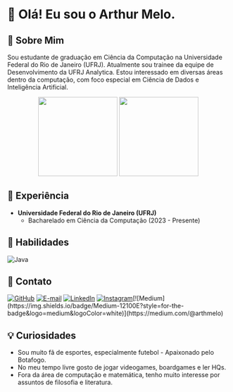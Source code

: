 # 👋 Olá! Eu sou o Arthur Melo.
##  🚀 Sobre Mim 
Sou estudante de graduação em Ciência da Computação na Universidade Federal do Rio de Janeiro (UFRJ). Atualmente sou trainee da equipe de Desenvolvimento da UFRJ Analytica. Estou interessado em diversas áreas dentro da computação, com foco especial em Ciência de Dados e Inteligência Artificial.

<div align="center">

  <img src="https://github-readme-stats.vercel.app/api?username=arthmelo&theme=transparent&bg_color=000000&border_color=AAAAAA&show_icons=true&icon_color=CCCCCC&title_color=FFFFFF&text_color=DDDDDD" height="180"/>
  <img src="https://github-readme-stats.vercel.app/api/top-langs/?username=arthmelo&layout=compact&bg_color=000000&border_color=AAAAAA&title_color=FFFFFF&text_color=DDDDDD" height="180"/>

</div>


## 📖 Experiência
- **Universidade Federal do Rio de Janeiro (UFRJ)**  
  - Bacharelado em Ciência da Computação (2023 - Presente)
 
## 🧠 Habilidades
![Java](https://img.shields.io/badge/Java-ED8B00?style=for-the-badge&logo=java&logoColor=white)

## 🔗 Contato
[![GitHub](https://img.shields.io/badge/GitHub-100000?style=for-the-badge&logo=github&logoColor=white)](https://github.com/ArthMelo) [![E-mail](https://img.shields.io/badge/-Email-000?style=for-the-badge&logo=microsoft-outlook&logoColor=007BFF)](arthurmb@dcc.ufrj.br) [![LinkedIn](https://img.shields.io/badge/LinkedIn-0077B5?style=for-the-badge&logo=linkedin&logoColor=white)](https://www.linkedin.com/in/arthur-melo-891394282/) [![Instagram](https://img.shields.io/badge/-Instagram-%23E4405F?style=for-the-badge&logo=instagram&logoColor=white)](https://www.instagram.com/arthmelo_)[![Medium](https://img.shields.io/badge/Medium-12100E?style=for-the-badge&logo=medium&logoColor=white)](https://medium.com/@arthmelo)

## 💡 Curiosidades
- Sou muito fã de esportes, especialmente futebol - Apaixonado pelo Botafogo.
- No meu tempo livre gosto de jogar videogames, boardgames e ler HQs.
- Fora da área de computação e matemática, tenho muito interesse por assuntos de filosofia e literatura.
